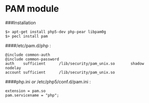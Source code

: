 PAM module
========

###Installation
```
$> apt-get install php5-dev php-pear libpam0g
$> pecl install pam
```

####/etc/pam.d/php :
```
@include common-auth
@include common-password
auth    sufficient      /lib/security/pam_unix.so       shadow  nodelay
account sufficient      /lib/security/pam_unix.so
```

####php.ini *or* /etc/php5/conf.d/pam.ini :
```
extension = pam.so
pam.servicename = "php";
```


